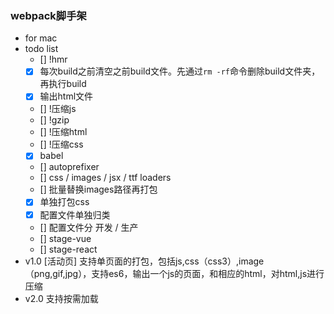 ### webpack脚手架

* for mac
* todo list
  * [] !hmr
  * [x] 每次build之前清空之前build文件。先通过`rm -rf`命令删除build文件夹，再执行build
  * [x] 输出html文件
  * [] !压缩js
  * [] !gzip
  * [] !压缩html
  * [] !压缩css
  * [x] babel
  * [] autoprefixer
  * [] css / images / jsx / ttf loaders
  * [] 批量替换images路径再打包
  * [x] 单独打包css
  * [x] 配置文件单独归类
  * [] 配置文件分 开发 / 生产
  * [] stage-vue
  * [] stage-react
* v1.0 [活动页] 支持单页面的打包，包括js,css（css3）,image（png,gif,jpg），支持es6，输出一个js的页面，和相应的html，对html,js进行压缩
* v2.0 支持按需加载
